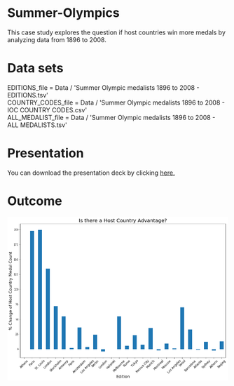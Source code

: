 # Summer-Olympics

This case study explores the question if host countries win more medals by analyzing data from 1896 to 2008.

# Data sets

EDITIONS_file  = Data / 'Summer Olympic medalists 1896 to 2008 - EDITIONS.tsv'\
COUNTRY_CODES_file  = Data / 'Summer Olympic medalists 1896 to 2008 - IOC COUNTRY CODES.csv'\
ALL_MEDALIST_file   = Data / 'Summer Olympic medalists 1896 to 2008 - ALL MEDALISTS.tsv'

# Presentation

You can download the presentation deck by clicking [here.](Summer%20Olympics_compressed.pdf)


# Outcome

![](summary.png)

